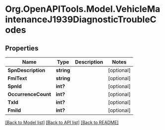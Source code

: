 # Org.OpenAPITools.Model.VehicleMaintenanceJ1939DiagnosticTroubleCodes
## Properties

Name | Type | Description | Notes
------------ | ------------- | ------------- | -------------
**SpnDescription** | **string** |  | [optional] 
**FmiText** | **string** |  | [optional] 
**SpnId** | **int?** |  | [optional] 
**OccurrenceCount** | **int?** |  | [optional] 
**TxId** | **int?** |  | [optional] 
**FmiId** | **int?** |  | [optional] 

[[Back to Model list]](../README.md#documentation-for-models) [[Back to API list]](../README.md#documentation-for-api-endpoints) [[Back to README]](../README.md)

